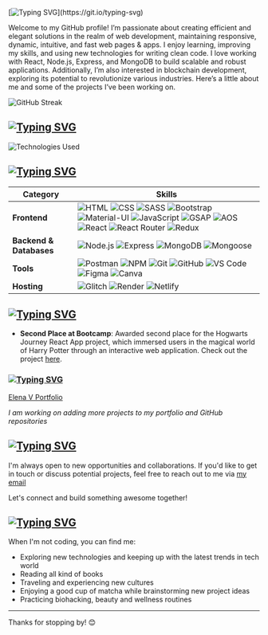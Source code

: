 [![Typing SVG](https://readme-typing-svg.demolab.com?font=Fira+Code&size=25&pause=1000&color=FC448D&random=false&width=435&lines=Hi%2C+I+am+Elena+V.)](https://git.io/typing-svg)


Welcome to my GitHub profile! I’m passionate about creating efficient and elegant solutions in the realm of web development, maintaining responsive, dynamic, intuitive, and fast web pages & apps. I enjoy learning, improving my skills, and using new technologies for writing clean code. I love working with React, Node.js, Express, and MongoDB to build scalable and robust applications. Additionally, I’m also interested in blockchain development, exploring its potential to revolutionize various industries. Here’s a little about me and some of the projects I’ve been working on.



![GitHub Streak](https://github-readme-streak-stats.herokuapp.com/?user=elenavrm&theme=radical)


## [![Typing SVG](https://readme-typing-svg.demolab.com?font=Fira+Code&size=17&duration=8000&pause=1000&color=00D7FE&repeat=false&random=false&width=435&lines=TECHNOLOGIES+USED)](https://git.io/typing-svg)

![Technologies Used](https://github-readme-stats.vercel.app/api/top-langs/?username=elenavrm&layout=compact&theme=radical)

## [![Typing SVG](https://readme-typing-svg.demolab.com?font=Fira+Code&size=17&duration=8000&pause=1000&color=00D7FE&repeat=false&random=false&width=435&lines=TECH+STACK)](https://git.io/typing-svg)

| Category        | Skills |
|-----------------|--------|
| **Frontend**    | ![HTML](https://img.shields.io/badge/-HTML5-E34F26?style=for-the-badge&logo=html5&logoColor=white) ![CSS](https://img.shields.io/badge/-CSS3-1572B6?style=for-the-badge&logo=css3&logoColor=white) ![SASS](https://img.shields.io/badge/-SASS-CC6699?style=for-the-badge&logo=sass&logoColor=white) ![Bootstrap](https://img.shields.io/badge/-Bootstrap-563D7C?style=for-the-badge&logo=bootstrap&logoColor=white) ![Material-UI](https://img.shields.io/badge/-MUI-0081CB?style=for-the-badge&logo=material-ui&logoColor=white) ![JavaScript](https://img.shields.io/badge/-JavaScript-F7DF1E?style=for-the-badge&logo=javascript&logoColor=black) ![GSAP](https://img.shields.io/badge/-GSAP-88CE02?style=for-the-badge&logo=greensock&logoColor=white) ![AOS](https://img.shields.io/badge/-AOS-0099FF?style=for-the-badge) ![React](https://img.shields.io/badge/-React-61DAFB?style=for-the-badge&logo=react&logoColor=white) ![React Router](https://img.shields.io/badge/-React_Router-CA4245?style=for-the-badge&logo=react-router&logoColor=white) ![Redux](https://img.shields.io/badge/-Redux-764ABC?style=for-the-badge&logo=redux&logoColor=white) |
| **Backend & Databases** | ![Node.js](https://img.shields.io/badge/-Node.js-43853D?style=for-the-badge&logo=node.js&logoColor=white) ![Express](https://img.shields.io/badge/-Express-000000?style=for-the-badge&logo=express&logoColor=white) ![MongoDB](https://img.shields.io/badge/-MongoDB-47A248?style=for-the-badge&logo=mongodb&logoColor=white) ![Mongoose](https://img.shields.io/badge/-Mongoose-880000?style=for-the-badge&logo=mongoose&logoColor=white) |
| **Tools**       | ![Postman](https://img.shields.io/badge/-Postman-FF6C37?style=for-the-badge&logo=postman&logoColor=white) ![NPM](https://img.shields.io/badge/-NPM-CB3837?style=for-the-badge&logo=npm&logoColor=white) ![Git](https://img.shields.io/badge/-Git-F05032?style=for-the-badge&logo=git&logoColor=white) ![GitHub](https://img.shields.io/badge/-GitHub-181717?style=for-the-badge&logo=github&logoColor=white) ![VS Code](https://img.shields.io/badge/-VS%20Code-007ACC?style=for-the-badge&logo=visual-studio-code&logoColor=white) ![Figma](https://img.shields.io/badge/-Figma-F24E1E?style=for-the-badge&logo=figma&logoColor=white) ![Canva](https://img.shields.io/badge/-Canva-00C4CC?style=for-the-badge&logo=canva&logoColor=white) |
| **Hosting**     | ![Glitch](https://img.shields.io/badge/-Glitch-2800FF?style=for-the-badge&logo=glitch&logoColor=white) ![Render](https://img.shields.io/badge/-Render-333333?style=for-the-badge&logo=render&logoColor=white) ![Netlify](https://img.shields.io/badge/-Netlify-00C7B7?style=for-the-badge&logo=netlify&logoColor=white) |

## [![Typing SVG](https://readme-typing-svg.demolab.com?font=Fira+Code&size=17&duration=8000&pause=1000&color=00D7FE&repeat=false&random=false&width=435&lines=ACHIEVMENTS)](https://git.io/typing-svg)

- **Second Place at Bootcamp**: Awarded second place for the Hogwarts Journey React App project, which immersed users in the magical world of Harry Potter through an interactive web application. Check out the project [here](https://hogwarts-hp.netlify.app/).


### [![Typing SVG](https://readme-typing-svg.demolab.com?font=Fira+Code&size=17&duration=8000&pause=1000&color=00D7FE&repeat=false&random=false&width=435&lines=MY+PROJECTS)](https://git.io/typing-svg)

[Elena V Portfolio](https://elena-v.glitch.me/)

*I am working on adding more projects to my portfolio and GitHub repositories*


## [![Typing SVG](https://readme-typing-svg.demolab.com?font=Fira+Code&size=17&duration=8000&pause=1000&color=00D7FE&repeat=false&random=false&width=435&lines=CONTACT+ME%3A)](https://git.io/typing-svg)

I'm always open to new opportunities and collaborations. If you'd like to get in touch or discuss potential projects, feel free to reach out to me via [my email](mailto:ellena.vrm@gmail.com)

Let's connect and build something awesome together!


## [![Typing SVG](https://readme-typing-svg.demolab.com?font=Fira+Code&size=17&duration=8000&pause=1000&color=00D7FE&repeat=false&random=false&width=435&lines=PERSONAL+INTERESTS)](https://git.io/typing-svg)

When I'm not coding, you can find me:

- Exploring new technologies and keeping up with the latest trends in tech world
- Reading all kind of books
- Traveling and experiencing new cultures
- Enjoying a good cup of matcha while brainstorming new project ideas
- Practicing biohacking, beauty and wellness routines

---

Thanks for stopping by! 😊




